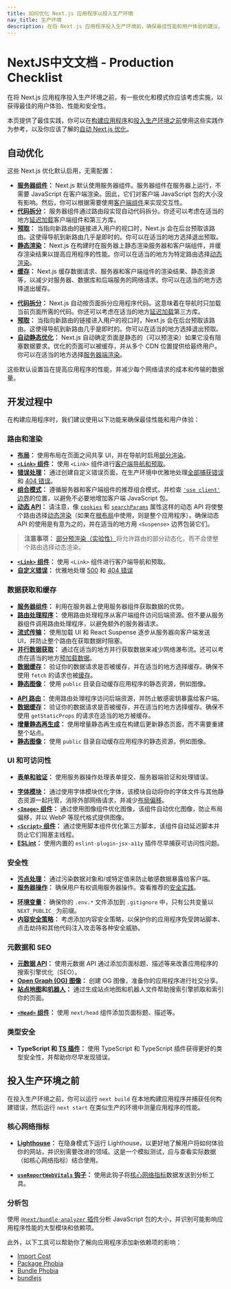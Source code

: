 ```yaml
---
title: 如何优化 Next.js 应用程序以投入生产环境
nav_title: 生产环境
description: 在将 Next.js 应用程序投入生产环境前，确保最佳性能和用户体验的建议。
---
```


# NextJS中文文档 - Production Checklist

在将 Next.js 应用程序投入生产环境之前，有一些优化和模式你应该考虑实施，以获得最佳的用户体验、性能和安全性。

本页提供了最佳实践，你可以在[构建应用程序](#during-development)和[投入生产环境之前](#before-going-to-production)使用这些实践作为参考，以及你应该了解的[自动 Next.js 优化](#automatic-optimizations)。

## 自动优化

这些 Next.js 优化默认启用，无需配置：

<AppOnly>

- **[服务器组件](/nextjs-cn/app/building-your-application/rendering/server-components)：** Next.js 默认使用服务器组件。服务器组件在服务器上运行，不需要 JavaScript 在客户端渲染。因此，它们对客户端 JavaScript 包的大小没有影响。然后，你可以根据需要使用[客户端组件](/nextjs-cn/app/building-your-application/rendering/client-components)来实现交互性。
- **[代码拆分](/nextjs-cn/app/building-your-application/routing/linking-and-navigating#how-routing-and-navigation-works)：** 服务器组件通过路由段实现自动代码拆分。你还可以考虑在适当的地方[延迟加载](/nextjs-cn/app/guides/lazy-loading)客户端组件和第三方库。
- **[预取](/nextjs-cn/app/building-your-application/routing/linking-and-navigating#prefetching)：** 当指向新路由的链接进入用户的视口时，Next.js 会在后台预取该路由。这使得导航到新路由几乎是即时的。你可以在适当的地方选择退出预取。
- **[静态渲染](/nextjs-cn/app/building-your-application/rendering/server-components#static-rendering-default)：** Next.js 在构建时在服务器上静态渲染服务器和客户端组件，并缓存渲染结果以提高应用程序的性能。你可以在适当的地方为特定路由选择[动态渲染](/nextjs-cn/app/building-your-application/rendering/server-components#dynamic-rendering)。<!-- TODO: 当 PPR 稳定时更新 -->
- **[缓存](/nextjs-cn/app/deep-dive/caching)：** Next.js 缓存数据请求、服务器和客户端组件的渲染结果、静态资源等，以减少对服务器、数据库和后端服务的网络请求。你可以在适当的地方选择退出缓存。

</AppOnly>

<PagesOnly>

- **[代码拆分](/nextjs-cn/pages/building-your-application/routing/pages-and-layouts)：** Next.js 自动按页面拆分应用程序代码。这意味着在导航时只加载当前页面所需的代码。你还可以考虑在适当的地方[延迟加载](/nextjs-cn/pages/guides/lazy-loading)第三方库。
- **[预取](/nextjs-cn/pages/api-reference/components/link#prefetch)：** 当指向新路由的链接进入用户的视口时，Next.js 会在后台预取该路由。这使得导航到新路由几乎是即时的。你可以在适当的地方选择退出预取。
- **[自动静态优化](/nextjs-cn/pages/building-your-application/rendering/automatic-static-optimization)：** Next.js 自动确定页面是静态的（可以预渲染）如果它没有阻塞数据要求。优化的页面可以被缓存，并从多个 CDN 位置提供给最终用户。你可以在适当的地方选择[服务器端渲染](/nextjs-cn/pages/building-your-application/data-fetching/get-server-side-props)。

</PagesOnly>

这些默认设置旨在提高应用程序的性能，并减少每个网络请求的成本和传输的数据量。

## 开发过程中

在构建应用程序时，我们建议使用以下功能来确保最佳性能和用户体验：

### 路由和渲染

<AppOnly>

- **[布局](/nextjs-cn/app/building-your-application/routing/layouts-and-templates#layouts)：** 使用布局在页面之间共享 UI，并在导航时启用[部分渲染](/nextjs-cn/app/building-your-application/routing/linking-and-navigating#partial-rendering)。
- **[`<Link>` 组件](/nextjs-cn/app/building-your-application/routing/linking-and-navigating#link-component)：** 使用 `<Link>` 组件进行[客户端导航和预取](/nextjs-cn/app/building-your-application/routing/linking-and-navigating#how-routing-and-navigation-works)。
- **[错误处理](/nextjs-cn/app/building-your-application/routing/error-handling)：** 通过创建自定义错误页面，在生产环境中优雅地处理[全部捕获错误](/nextjs-cn/app/building-your-application/routing/error-handling)和 [404 错误](/nextjs-cn/app/api-reference/file-conventions/not-found)。
- **[组合模式](/nextjs-cn/app/building-your-application/rendering/composition-patterns)：** 遵循服务器和客户端组件的推荐组合模式，并检查 [`'use client'` 边界](/nextjs-cn/app/building-your-application/rendering/composition-patterns#moving-client-components-down-the-tree)的位置，以避免不必要地增加客户端 JavaScript 包。
- **[动态 API](/nextjs-cn/app/building-your-application/rendering/server-components#dynamic-apis)：** 请注意，像 [`cookies`](/nextjs-cn/app/api-reference/functions/cookies) 和 [`searchParams`](/nextjs-cn/app/api-reference/file-conventions/page#searchparams-optional) 属性这样的动态 API 将使整个路由选择[动态渲染](/nextjs-cn/app/building-your-application/rendering/server-components#dynamic-rendering)（如果在[根布局](/nextjs-cn/app/building-your-application/routing/layouts-and-templates#root-layout-required)中使用，则是整个应用程序）。确保动态 API 的使用是有意为之的，并在适当的地方用 `<Suspense>` 边界包装它们。

> **注意事项：** [部分预渲染（实验性）]()将允许路由的部分动态化，而不会使整个路由选择动态渲染。

</AppOnly>

<PagesOnly>

- **[`<Link>` 组件](/nextjs-cn/pages/building-your-application/routing/linking-and-navigating)：** 使用 `<Link>` 组件进行客户端导航和预取。
- **[自定义错误](/nextjs-cn/pages/building-your-application/routing/custom-error)：** 优雅地处理 [500](/nextjs-cn/pages/building-your-application/routing/custom-error#page) 和 [404 错误](/nextjs-cn/pages/building-your-application/routing/custom-error#page)

</PagesOnly>

### 数据获取和缓存

<AppOnly>

- **[服务器组件](/nextjs-cn/app/building-your-application/data-fetching/fetching)：** 利用在服务器上使用服务器组件获取数据的优势。
- **[路由处理程序](/nextjs-cn/app/building-your-application/routing/route-handlers)：** 使用路由处理程序从客户端组件访问后端资源。但不要从服务器组件调用路由处理程序，以避免额外的服务器请求。
- **[流式传输](/nextjs-cn/app/building-your-application/routing/loading-ui-and-streaming)：** 使用加载 UI 和 React Suspense 逐步从服务器向客户端发送 UI，并防止整个路由在获取数据时阻塞。
- **[并行数据获取](/nextjs-cn/app/building-your-application/data-fetching/fetching#parallel-and-sequential-data-fetching)：** 通过在适当的地方并行获取数据来减少网络瀑布流。还可以考虑在适当的地方[预加载数据](/nextjs-cn/app/building-your-application/data-fetching/fetching#preloading-data)。
- **[数据缓存](/nextjs-cn/app/deep-dive/caching#data-cache)：** 验证你的数据请求是否被缓存，并在适当的地方选择缓存。确保不使用 `fetch` 的请求也被[缓存](/nextjs-cn/app/api-reference/functions/unstable_cache)。
- **[静态图像](/nextjs-cn/app/api-reference/file-conventions/public-folder)：** 使用 `public` 目录自动缓存应用程序的静态资源，例如图像。

</AppOnly>

<PagesOnly>

- **[API 路由](/nextjs-cn/pages/building-your-application/routing/api-routes)：** 使用路由处理程序访问后端资源，并防止敏感密钥暴露给客户端。
- **[数据缓存](/nextjs-cn/pages/building-your-application/data-fetching/get-static-props)：** 验证你的数据请求是否被缓存，并在适当的地方选择缓存。确保不使用 `getStaticProps` 的请求在适当的地方被缓存。
- **[增量静态再生成](/nextjs-cn/pages/building-your-application/data-fetching/incremental-static-regeneration)：** 使用增量静态再生成在构建后更新静态页面，而不需要重建整个站点。
- **[静态图像](/nextjs-cn/pages/api-reference/file-conventions/public-folder)：** 使用 `public` 目录自动缓存应用程序的静态资源，例如图像。

</PagesOnly>

### UI 和可访问性

<AppOnly>

- **[表单和验证](/nextjs-cn/app/building-your-application/data-fetching/server-actions-and-mutations#forms)：** 使用服务器操作处理表单提交、服务器端验证和处理错误。

</AppOnly>

- **[字体模块](/nextjs-cn/app/api-reference/components/font)：** 通过使用字体模块优化字体，该模块自动将你的字体文件与其他静态资源一起托管，消除外部网络请求，并减少[布局偏移](https://web.dev/articles/cls)。
- **[`<Image>` 组件](/nextjs-cn/app/api-reference/components/image)：** 通过使用图像组件优化图像，该组件自动优化图像，防止布局偏移，并以 WebP 等现代格式提供图像。
- **[`<Script>` 组件](/nextjs-cn/app/building-your-application/routing/layouts-and-templates)：** 通过使用脚本组件优化第三方脚本，该组件自动延迟脚本并防止它们阻塞主线程。
- **[ESLint](/nextjs-cn/architecture/accessibility#linting)：** 使用内置的 `eslint-plugin-jsx-a11y` 插件尽早捕获可访问性问题。

### 安全性

<AppOnly>

- **[污点处理](/nextjs-cn/app/building-your-application/data-fetching/fetching#preventing-sensitive-data-from-being-exposed-to-the-client)：** 通过污染数据对象和/或特定值来防止敏感数据暴露给客户端。
- **[服务器操作](/nextjs-cn/app/building-your-application/data-fetching/server-actions-and-mutations#authentication-and-authorization)：** 确保用户有权调用服务器操作。查看推荐的[安全实践]()。

</AppOnly>

- **[环境变量]()：** 确保你的 `.env.*` 文件添加到 `.gitignore` 中，只有公共变量以 `NEXT_PUBLIC_` 为前缀。
- **[内容安全策略]()：** 考虑添加内容安全策略，以保护你的应用程序免受跨站脚本、点击劫持和其他代码注入攻击等各种安全威胁。

### 元数据和 SEO

<AppOnly>

- **[元数据 API](/nextjs-cn/app/getting-started/metadata-and-og-images)：** 使用元数据 API 通过添加页面标题、描述等来改善应用程序的搜索引擎优化（SEO）。
- **[Open Graph (OG) 图像](/nextjs-cn/app/api-reference/file-conventions/metadata/opengraph-image)：** 创建 OG 图像，准备你的应用程序进行社交分享。
- **[站点地图](/nextjs-cn/app/api-reference/functions/generate-sitemaps)和[机器人](/nextjs-cn/app/api-reference/file-conventions/metadata/robots)：** 通过生成站点地图和机器人文件帮助搜索引擎抓取和索引你的页面。

</AppOnly>

<PagesOnly>

- **[`<Head>` 组件]()：** 使用 `next/head` 组件添加页面标题、描述等。

</PagesOnly>

### 类型安全

- **TypeScript 和 [TS 插件](/nextjs-cn/app/api-reference/config/typescript)：** 使用 TypeScript 和 TypeScript 插件获得更好的类型安全性，并帮助你尽早发现错误。

## 投入生产环境之前

在投入生产环境之前，你可以运行 `next build` 在本地构建应用程序并捕获任何构建错误，然后运行 `next start` 在类似生产的环境中测量应用程序的性能。

### 核心网络指标

- **[Lighthouse](https://developers.google.com/web/tools/lighthouse)：** 在隐身模式下运行 Lighthouse，以更好地了解用户将如何体验你的网站，并识别需要改进的领域。这是一个模拟测试，应与查看实际数据（如核心网络指标）结合使用。

<AppOnly>

- **[`useReportWebVitals` 钩子](/nextjs-cn/app/api-reference/functions/use-report-web-vitals)：** 使用此钩子将[核心网络指标](https://web.dev/articles/vitals)数据发送到分析工具。

</AppOnly>

### 分析包

使用 [`@next/bundle-analyzer` 插件](/nextjs-cn/app/guides/package-bundling#analyzing-javascript-bundles)分析 JavaScript 包的大小，并识别可能影响应用程序性能的大型模块和依赖项。

此外，以下工具可以帮助你了解向应用程序添加新依赖项的影响：

- [Import Cost](https://marketplace.visualstudio.com/items?itemName=wix.vscode-import-cost)
- [Package Phobia](https://packagephobia.com/)
- [Bundle Phobia](https://bundlephobia.com/)
- [bundlejs](https://bundlejs.com/)
